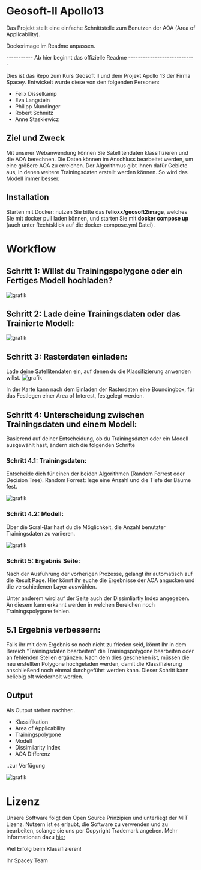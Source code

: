 # Geosoft-II Apollo13

Das Projekt stellt eine einfache Schnittstelle zum Benutzen der AOA (Area of Applicability). 

Dockerimage im Readme anpassen.

----------- Ab hier beginnt das offizielle Readme ----------------------------

Dies ist das Repo zum Kurs Geosoft II und dem Projekt Apollo 13 der Firma Spacey.
Entwickelt wurde diese von den folgenden Personen:
* Felix Disselkamp
* Eva Langstein
* Philipp Mundinger
* Robert Schmitz
* Anne Staskiewicz

## Ziel und Zweck

Mit unserer Webanwendung können Sie Satellitendaten klassifizieren und die AOA berechnen.
Die Daten können im Anschluss bearbeitet werden, um eine größere AOA zu erreichen. Der Algorithmus gibt Ihnen dafür Gebiete aus, in denen weitere Trainingsdaten erstellt werden können. So wird das Modell immer besser.

## Installation

Starten mit Docker:
nutzen Sie bitte das **felioxx/geosoft2image**, welches Sie mit docker pull laden können, und starten Sie mit **docker compose up** (auch unter Rechtsklick auf die docker-compose.yml Datei).

# Workflow
## Schritt 1: Willst du Trainingspolygone oder ein Fertiges Modell hochladen?
![grafik](https://user-images.githubusercontent.com/102729357/215824118-e502d007-78ea-4be7-880f-98bc749df30f.png)

## Schritt 2: Lade deine Trainingsdaten oder das Trainierte Modell:
![grafik](https://user-images.githubusercontent.com/102729357/215825515-7809553b-6976-4ac9-bcf0-990c05fad3b5.png)

## Schritt 3: Rasterdaten einladen:
Lade deine Satellitendaten ein, auf denen du die Klassifizierung anwenden willst.
![grafik](https://user-images.githubusercontent.com/102729357/215827242-28b8e575-9157-40f4-8245-e63eb629c6a8.png)

In der Karte kann nach dem Einladen der Rasterdaten eine Boundingbox, für das Festlegen einer Area of Interest, festgelegt werden.

## Schritt 4: Unterscheidung zwischen Trainingsdaten und einem Modell:
Basierend auf deiner Entscheidung, ob du Trainingsdaten oder ein Modell ausgewählt hast, ändern sich die folgenden Schritte

### Schritt 4.1: Trainingsdaten:
Entscheide dich für einen der beiden Algorithmen (Random Forrest oder Decision Tree).
Random Forrest: lege eine Anzahl und die Tiefe der Bäume fest.

![grafik](https://user-images.githubusercontent.com/102729357/215829306-8ee80cc5-ce89-4544-9685-25cbfbde1f34.png)

### Schritt 4.2: Modell:
Über die Scral-Bar hast du die Möglichkeit, die Anzahl benutzter Trainingsdaten zu variieren.

![grafik](https://user-images.githubusercontent.com/102729357/215829717-804353fd-9f81-448c-b039-1fad3e365531.png)

### Schritt 5: Ergebnis Seite:
Nach der Ausführung der vorherigen Prozesse, gelangt ihr automatisch auf die Result Page.
Hier könnt ihr euche die Ergebnisse der AOA angucken und die verschiedenen Layer auswählen.

Unter anderem wird auf der Seite auch der Dissimliartiy Index angegeben. An diesem kann erkannt werden in welchen Bereichen noch Trainingspolygone fehlen.

## 5.1 Ergebnis verbessern: 
Falls ihr mit dem Ergebnis so noch nicht zu frieden seid, könnt Ihr in dem Bereich "Trainingsdaten bearbeiten" die Trainingspolygone bearbeiten oder an fehlenden Stellen ergänzen.
Nach dem dies geschehen ist, müssen die neu erstellten Polygone hochgeladen werden, damit die Klassifizierung anschließend noch einmal durchgeführt werden kann.
Dieser Schritt kann beliebig oft wiederholt werden.

## Output 
Als Output stehen nachher..
* Klassifikation
* Area of Applicability
* Trainingspolygone
* Modell
* Dissimilarity Index
* AOA Differenz

..zur Verfügung 

![grafik](https://user-images.githubusercontent.com/102729357/215838001-53eaaeb5-31b7-4b1d-bf84-f4fbf2593af6.png)



# Lizenz

Unsere Software folgt den Open Source Prinzipien und unterliegt der MIT Lizenz. Nutzern ist es erlaubt, die Software zu verwenden und zu bearbeiten, solange sie uns per Copyright Trademark angeben. Mehr Informationen dazu [hier](https://opensource.org/licenses/MIT)

Viel Erfolg beim Klassifizieren!

Ihr Spacey Team

